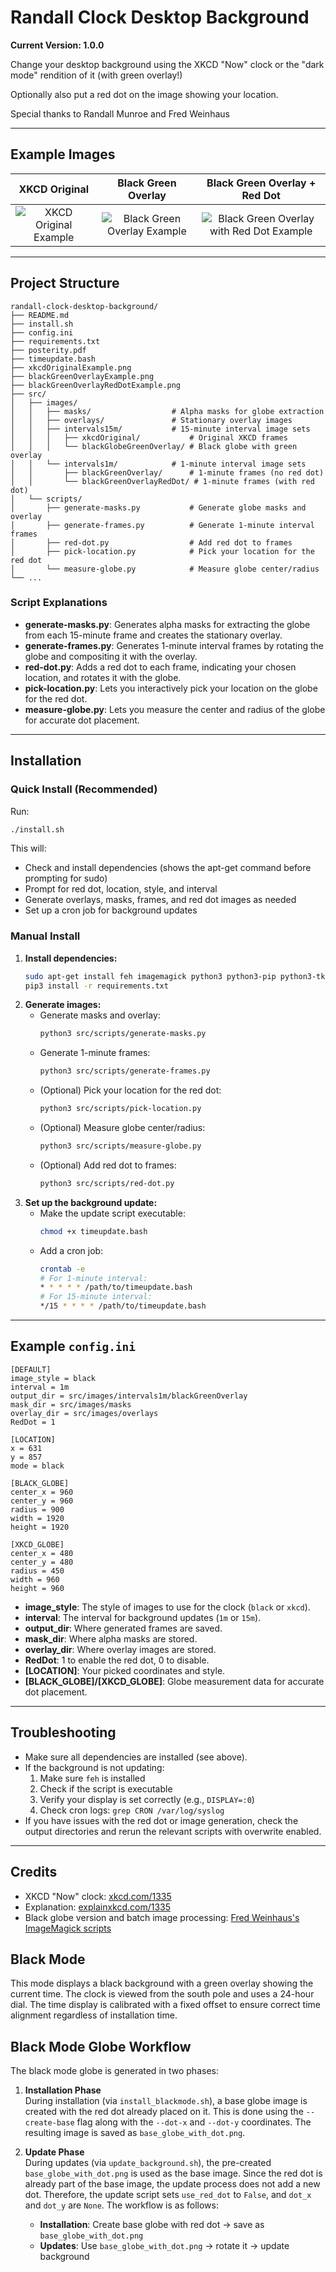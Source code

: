 # Randall Clock Desktop Background

**Current Version: 1.0.0**

Change your desktop background using the XKCD "Now" clock or the "dark mode" rendition of it (with green overlay!)

Optionally also put a red dot on the image showing your location.

Special thanks to Randall Munroe and Fred Weinhaus

---

## Example Images

| XKCD Original | Black Green Overlay | Black Green Overlay + Red Dot |
|:-------------:|:------------------:|:-----------------------------:|
| ![XKCD Original Example](xkcdOriginalExample.png) | ![Black Green Overlay Example](blackGreenOverlayExample.png) | ![Black Green Overlay with Red Dot Example](blackGreenOverlayRedDotExample.png) |

---

## Project Structure

```
randall-clock-desktop-background/
├── README.md
├── install.sh
├── config.ini
├── requirements.txt
├── posterity.pdf
├── timeupdate.bash
├── xkcdOriginalExample.png
├── blackGreenOverlayExample.png
├── blackGreenOverlayRedDotExample.png
├── src/
│   ├── images/
│   │   ├── masks/                  # Alpha masks for globe extraction
│   │   ├── overlays/               # Stationary overlay images
│   │   ├── intervals15m/           # 15-minute interval image sets
│   │   │   ├── xkcdOriginal/           # Original XKCD frames
│   │   │   └── blackGlobeGreenOverlay/ # Black globe with green overlay
│   │   └── intervals1m/            # 1-minute interval image sets
│   │       ├── blackGreenOverlay/      # 1-minute frames (no red dot)
│   │       └── blackGreenOverlayRedDot/ # 1-minute frames (with red dot)
│   └── scripts/
│       ├── generate-masks.py           # Generate globe masks and overlay
│       ├── generate-frames.py          # Generate 1-minute interval frames
│       ├── red-dot.py                  # Add red dot to frames
│       ├── pick-location.py            # Pick your location for the red dot
│       └── measure-globe.py            # Measure globe center/radius
└── ...
```

### Script Explanations
- **generate-masks.py**: Generates alpha masks for extracting the globe from each 15-minute frame and creates the stationary overlay.
- **generate-frames.py**: Generates 1-minute interval frames by rotating the globe and compositing it with the overlay.
- **red-dot.py**: Adds a red dot to each frame, indicating your chosen location, and rotates it with the globe.
- **pick-location.py**: Lets you interactively pick your location on the globe for the red dot.
- **measure-globe.py**: Lets you measure the center and radius of the globe for accurate dot placement.

---

## Installation

### Quick Install (Recommended)

Run:
```bash
./install.sh
```
This will:
- Check and install dependencies (shows the apt-get command before prompting for sudo)
- Prompt for red dot, location, style, and interval
- Generate overlays, masks, frames, and red dot images as needed
- Set up a cron job for background updates

### Manual Install

1. **Install dependencies:**
   ```bash
   sudo apt-get install feh imagemagick python3 python3-pip python3-tk python3-pil python3-numpy
   pip3 install -r requirements.txt
   ```
2. **Generate images:**
   - Generate masks and overlay:
     ```bash
     python3 src/scripts/generate-masks.py
     ```
   - Generate 1-minute frames:
     ```bash
     python3 src/scripts/generate-frames.py
     ```
   - (Optional) Pick your location for the red dot:
     ```bash
     python3 src/scripts/pick-location.py
     ```
   - (Optional) Measure globe center/radius:
     ```bash
     python3 src/scripts/measure-globe.py
     ```
   - (Optional) Add red dot to frames:
     ```bash
     python3 src/scripts/red-dot.py
     ```
3. **Set up the background update:**
   - Make the update script executable:
     ```bash
     chmod +x timeupdate.bash
     ```
   - Add a cron job:
     ```bash
     crontab -e
     # For 1-minute interval:
     * * * * * /path/to/timeupdate.bash
     # For 15-minute interval:
     */15 * * * * /path/to/timeupdate.bash
     ```

---

## Example `config.ini`

```
[DEFAULT]
image_style = black
interval = 1m
output_dir = src/images/intervals1m/blackGreenOverlay
mask_dir = src/images/masks
overlay_dir = src/images/overlays
RedDot = 1

[LOCATION]
x = 631
y = 857
mode = black

[BLACK_GLOBE]
center_x = 960
center_y = 960
radius = 900
width = 1920
height = 1920

[XKCD_GLOBE]
center_x = 480
center_y = 480
radius = 450
width = 960
height = 960
```

- **image_style**: The style of images to use for the clock (`black` or `xkcd`).
- **interval**: The interval for background updates (`1m` or `15m`).
- **output_dir**: Where generated frames are saved.
- **mask_dir**: Where alpha masks are stored.
- **overlay_dir**: Where overlay images are stored.
- **RedDot**: 1 to enable the red dot, 0 to disable.
- **[LOCATION]**: Your picked coordinates and style.
- **[BLACK_GLOBE]/[XKCD_GLOBE]**: Globe measurement data for accurate dot placement.

---

## Troubleshooting

- Make sure all dependencies are installed (see above).
- If the background is not updating:
  1. Make sure `feh` is installed
  2. Check if the script is executable
  3. Verify your display is set correctly (e.g., `DISPLAY=:0`)
  4. Check cron logs: `grep CRON /var/log/syslog`
- If you have issues with the red dot or image generation, check the output directories and rerun the relevant scripts with overwrite enabled.

---

## Credits

- XKCD "Now" clock: [xkcd.com/1335](https://xkcd.com/1335)
- Explanation: [explainxkcd.com/1335](https://explainxkcd.com/1335)
- Black globe version and batch image processing: [Fred Weinhaus's ImageMagick scripts](http://www.fmwconcepts.com/imagemagick/index.php)

## Black Mode
This mode displays a black background with a green overlay showing the current time. The clock is viewed from the south pole and uses a 24-hour dial. The time display is calibrated with a fixed offset to ensure correct time alignment regardless of installation time.

## Black Mode Globe Workflow

The black mode globe is generated in two phases:

1. **Installation Phase**  
   During installation (via `install_blackmode.sh`), a base globe image is created with the red dot already placed on it. This is done using the `--create-base` flag along with the `--dot-x` and `--dot-y` coordinates. The resulting image is saved as `base_globe_with_dot.png`.

2. **Update Phase**  
   During updates (via `update_background.sh`), the pre-created `base_globe_with_dot.png` is used as the base image. Since the red dot is already part of the base image, the update process does not add a new dot. Therefore, the update script sets `use_red_dot` to `False`, and `dot_x` and `dot_y` are `None`. The workflow is as follows:
   - **Installation**: Create base globe with red dot → save as `base_globe_with_dot.png`
   - **Updates**: Use `base_globe_with_dot.png` → rotate it → update background
